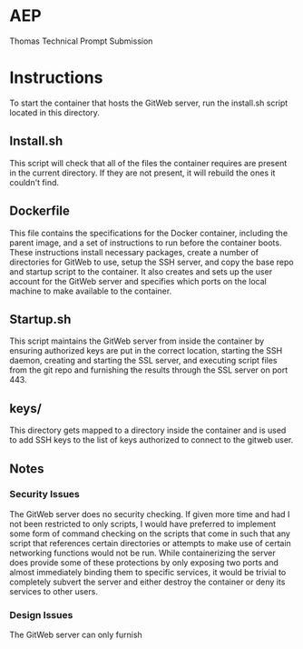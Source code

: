 # AEP
Thomas Technical Prompt Submission

# Instructions
To start the container that hosts the GitWeb server, run the install.sh script located in this directory.

## Install.sh
This script will check that all of the files the container requires are present in the current directory. If they are not present, it will rebuild the ones it couldn't find.

## Dockerfile
This file contains the specifications for the Docker container, including the parent image, and a set of instructions to run before the container boots. These instructions install necessary packages, create a number of directories for GitWeb to use, setup the SSH server, and copy the base repo and startup script to the container. It also creates and sets up the user account for the GitWeb server and specifies which ports on the local machine to make available to the container.

## Startup.sh
This script maintains the GitWeb server from inside the container by ensuring authorized keys are put in the correct location, starting the SSH daemon, creating and starting the SSL server, and executing script files from the git repo and furnishing the results through the SSL server on port 443.

## keys/
This directory gets mapped to a directory inside the container and is used to add SSH keys to the list of keys authorized to connect to the gitweb user.

## Notes
### Security Issues
The GitWeb server does no security checking. If given more time and had I not been restricted to only scripts, I would have preferred to implement some form of command checking on the scripts that come in such that any script that references certain directories or attempts to make use of certain networking functions would not be run.
While containerizing the server does provide some of these protections by only exposing two ports and almost immediately binding them to specific services, it would be trivial to completely subvert the server and either destroy the container or deny its services to other users.
### Design Issues
The GitWeb server can only furnish 
